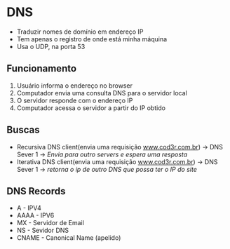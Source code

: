 # DNS  
- Traduzir nomes de domínio em endereço IP  
- Tem apenas o registro de onde está minha máquina  
- Usa o UDP, na porta 53  

## Funcionamento  
1. Usuário informa o endereço no browser  
2. Computador envia uma consulta DNS para o servidor local  
3. O servidor responde com o endereço IP  
4. Computador acessa o servidor a partir do IP obtido

## Buscas
- Recursiva
    DNS client(envia uma requisição www.cod3r.com.br) -> DNS Sever 1 -> *Envia para outro servers e espera uma resposta*
- Iterativa
    DNS client(envia uma requisição www.cod3r.com.br) -> DNS Sever 1 -> *retorna o ip de outro DNS que possa ter o IP do site*

## DNS Records

- A - IPV4
- AAAA - IPV6
- MX - Servidor de Email
- NS - Sevidor DNS
- CNAME - Canonical Name (apelido)